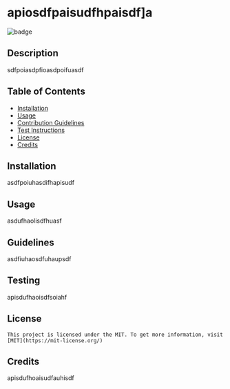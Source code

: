 # apiosdfpaisudfhpaisdf]a

  ![badge](https://img.shields.io/badge/license-MIT-brightgreen)

  ## Description
  sdfpoiasdpfioasdpoifuasdf

  ## Table of Contents

  - [Installation](#installation)
  - [Usage](#usage)
  - [Contribution Guidelines](#guidelines)
  - [Test Instructions](#testing)
  - [License](#license)
  - [Credits](#credits)

  ## Installation
  asdfpoiuhasdifhapisudf

  ## Usage
  asdufhaolisdfhuasf

  ## Guidelines
  asdfiuhaosdfuhaupsdf

  ## Testing
  apisdufhaoisdfsoiahf

  ## License
    This project is licensed under the MIT. To get more information, visit [MIT](https://mit-license.org/)

  ## Credits
  apisdufhoaisudfauhisdf
